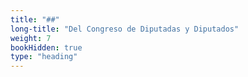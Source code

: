 ```yaml
---
title: "##"
long-title: "Del Congreso de Diputadas y Diputados"
weight: 7
bookHidden: true
type: "heading"
---
```


